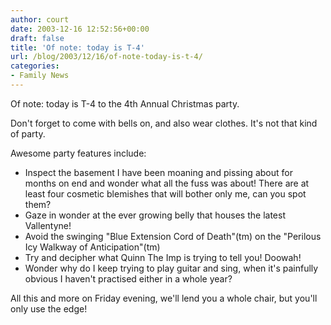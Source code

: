 ```yaml
---
author: court
date: 2003-12-16 12:52:56+00:00
draft: false
title: 'Of note: today is T-4'
url: /blog/2003/12/16/of-note-today-is-t-4/
categories:
- Family News
---
```


Of note:  today is T-4 to the 4th Annual Christmas party.

Don't forget to come with bells on, and also wear clothes.  It's not that kind of party.

Awesome party features include:

- Inspect the basement I have been moaning and pissing about for months on end and wonder what all the fuss was about!  There are at least four cosmetic blemishes that will bother only me, can you spot them?
- Gaze in wonder at the ever growing belly that houses the latest Vallentyne!
- Avoid the swinging "Blue Extension Cord of Death"(tm) on the "Perilous Icy Walkway of Anticipation"(tm)
- Try and decipher what Quinn The Imp is trying to tell you!  Doowah!
- Wonder why do I keep trying to play guitar and sing, when it's painfully obvious I haven't practised either in a whole year?

All this and more on Friday evening, we'll lend you a whole chair, but you'll only use the edge!
